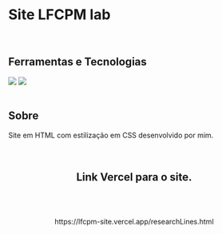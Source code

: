# Site LFCPM lab

<br>

## Ferramentas e Tecnologias
<div >
      <img src="https://img.shields.io/badge/HTML-239120?style=for-the-badge&logo=html5&logoColor=white">
  <img src="https://img.shields.io/badge/CSS-239120?&style=for-the-badge&logo=css3&logoColor=white">      
</div>

<br>

## Sobre
Site em HTML com estilização em CSS desenvolvido por mim.
<br>
<br>
<br>

<div align = "center">
      <h2 align="center"> Link Vercel para o site. </h2>
      <br>
      <br>
      <br>
      https://lfcpm-site.vercel.app/researchLines.html
    
</div>
